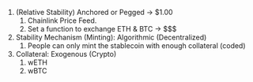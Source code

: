 1. (Relative Stability) Anchored or Pegged -> $1.00
    1. Chainlink Price Feed.
    2. Set a function to exchange ETH & BTC -> $$$
2. Stability Mechanism (Minting): Algorithmic (Decentralized)
    1. People can only mint the stablecoin with enough collateral (coded)
3. Collateral: Exogenous (Crypto)
    1. wETH
    2. wBTC